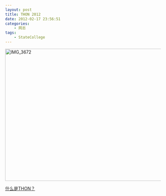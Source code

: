 ```yaml
--- 
layout: post
title: THON 2012
date: 2012-02-17 23:56:51
categories:
    - 网志
tags:
    - StateCollege
---
```

<a href="http://www.flickr.com/photos/ztpala/6894874915/" title="IMG_3672 by ztpala, on Flickr"><img src="http://farm8.staticflickr.com/7036/6894874915_0a16848286_z.jpg" width="640" height="427" alt="IMG_3672"></a>

<a href="/2008/02/24/thon-2008/">什么是THON？</a>